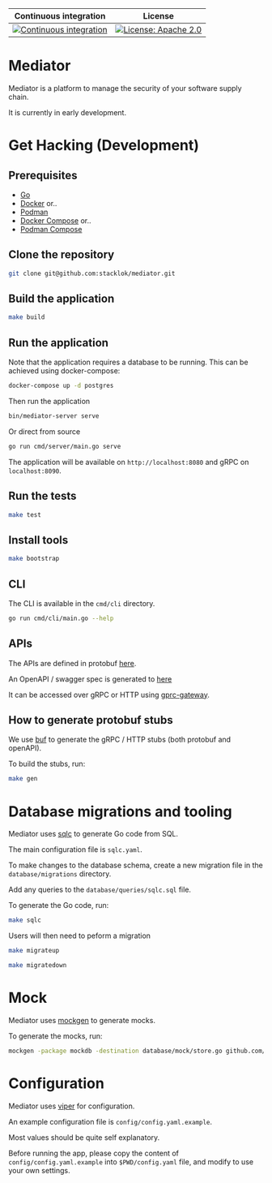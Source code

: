 Continuous integration | License 
 ----------------------|---------
 [![Continuous integration](https://github.com/stacklok/mediator/actions/workflows/main.yml/badge.svg)](https://github.com/stacklok/mediator/actions/workflows/main.yml) | [![License: Apache 2.0](https://img.shields.io/badge/License-Apache2.0-brightgreen.svg)](https://opensource.org/licenses/Apache-2.0)

# Mediator

Mediator is a platform to manage the security of your software supply chain.

It is currently in early development.

# Get Hacking (Development)

## Prerequisites

- [Go](https://golang.org/doc/install)
- [Docker](https://docs.docker.com/get-docker/) or..
- [Podman](https://podman.io/getting-started/installation)
- [Docker Compose](https://docs.docker.com/compose/install/) or..
- [Podman Compose](https://github.com/containers/podman-compose#installation)

## Clone the repository

```bash
git clone git@github.com:stacklok/mediator.git
```

## Build the application

```bash
make build
```

## Run the application

Note that the application requires a database to be running. This can be achieved
using docker-compose:

```bash
docker-compose up -d postgres
```

Then run the application

```bash
bin/mediator-server serve
```

Or direct from source

```bash
go run cmd/server/main.go serve 
```

The application will be available on `http://localhost:8080` and gRPC on `localhost:8090`.

## Run the tests

```bash
make test
```

## Install tools

```bash
make bootstrap
```

## CLI

The CLI is available in the `cmd/cli` directory.

```bash
go run cmd/cli/main.go --help 
```

## APIs

The APIs are defined in protobuf [here](https://github.com/stacklok/mediator/blob/main/proto/mediator/v1/mediator.proto).

An OpenAPI / swagger spec is generated to [here](https://github.com/stacklok/mediator/blob/main/pkg/generated/openapi/proto/mediator/v1/mediator.swagger.json)

It can be accessed over gRPC or HTTP using [gprc-gateway](https://grpc-ecosystem.github.io/grpc-gateway/).

## How to generate protobuf stubs

We use [buf](https://buf.build/docs/) to generate the gRPC / HTTP stubs (both protobuf and openAPI). 

To build the stubs, run:

```bash
make gen
```

# Database migrations and tooling

Mediator uses [sqlc](https://sqlc.dev/) to generate Go code from SQL.

The main configuration file is `sqlc.yaml`.

To make changes to the database schema, create a new migration file in the
`database/migrations` directory.

Add any queries to the `database/queries/sqlc.sql` file.

To generate the Go code, run:

```bash
make sqlc
```

Users will then need to peform a migration

```bash
make migrateup 
``` 

```bash
make migratedown
```

# Mock

Mediator uses [mockgen](https://github.com/golang/mock) to generate mocks.

To generate the mocks, run:

```bash
mockgen -package mockdb -destination database/mock/store.go github.com/stacklok/mediator/pkg/db Store
```

# Configuration

Mediator uses [viper](https://github.com/spf13/viper) for configuration.

An example configuration file is `config/config.yaml.example`.

Most values should be quite self explanatory.

Before running the app, please copy the content of `config/config.yaml.example` into `$PWD/config.yaml` file, and modify to use your own settings.


